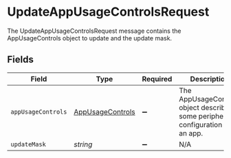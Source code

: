 # UpdateAppUsageControlsRequest

The UpdateAppUsageControlsRequest message contains the AppUsageControls object to update and the update mask.


## Fields

| Field                                                                           | Type                                                                            | Required                                                                        | Description                                                                     |
| ------------------------------------------------------------------------------- | ------------------------------------------------------------------------------- | ------------------------------------------------------------------------------- | ------------------------------------------------------------------------------- |
| `appUsageControls`                                                              | [AppUsageControls](../../models/shared/appusagecontrols.md)                     | :heavy_minus_sign:                                                              | The AppUsageControls object describes some peripheral configuration for an app. |
| `updateMask`                                                                    | *string*                                                                        | :heavy_minus_sign:                                                              | N/A                                                                             |